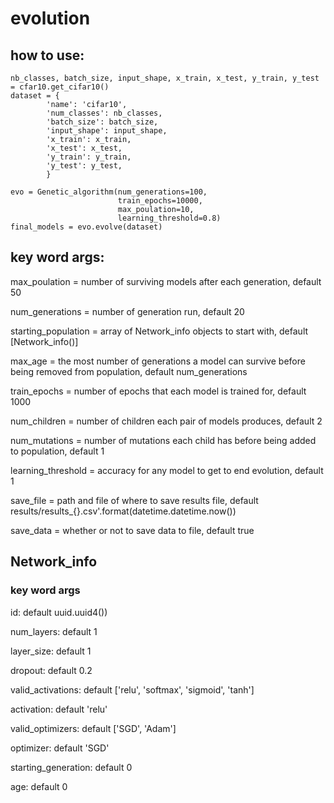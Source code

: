 # evolution

## how to use:

    nb_classes, batch_size, input_shape, x_train, x_test, y_train, y_test = cfar10.get_cifar10()
    dataset = {
            'name': 'cifar10',
            'num_classes': nb_classes,
            'batch_size': batch_size,
            'input_shape': input_shape,
            'x_train': x_train,
            'x_test': x_test,
            'y_train': y_train,
            'y_test': y_test,
            }

    evo = Genetic_algorithm(num_generations=100,
                            train_epochs=10000,
                            max_poulation=10,
                            learning_threshold=0.8)
    final_models = evo.evolve(dataset)

## key word args:
max_poulation = number of surviving models after each generation, default 50

num_generations = number of generation run, default 20

starting_population = array of Network_info objects to start with, default [Network_info()]

max_age = the most number of generations a model can survive before being removed from population, default
num_generations

train_epochs = number of epochs that each model is trained for, default 1000

num_children = number of children each pair of models produces, default 2

num_mutations = number of mutations each child has before being added to population, default 1

learning_threshold = accuracy for any model to get to end evolution, default 1

save_file = path and file of where to save results file, default results/results_{}.csv'.format(datetime.datetime.now())

save_data = whether or not to save data to file, default true


## Network_info

### key word args

id: default uuid.uuid4())

num_layers: default 1

layer_size: default 1

dropout: default 0.2

valid_activations: default ['relu', 'softmax', 'sigmoid', 'tanh']

activation: default 'relu'

valid_optimizers: default ['SGD', 'Adam']

optimizer: default 'SGD'

starting_generation: default 0

age: default 0
